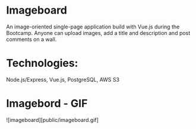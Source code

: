 # Imageboard

An image-oriented single-page application build with Vue.js during the Bootcamp. Anyone can upload images, add a title and description and post comments on a wall. 

# Technologies: 
Node.js/Express, Vue.js, PostgreSQL, AWS S3

# Imagebord - GIF 
![imageboard][public/imageboard.gif]